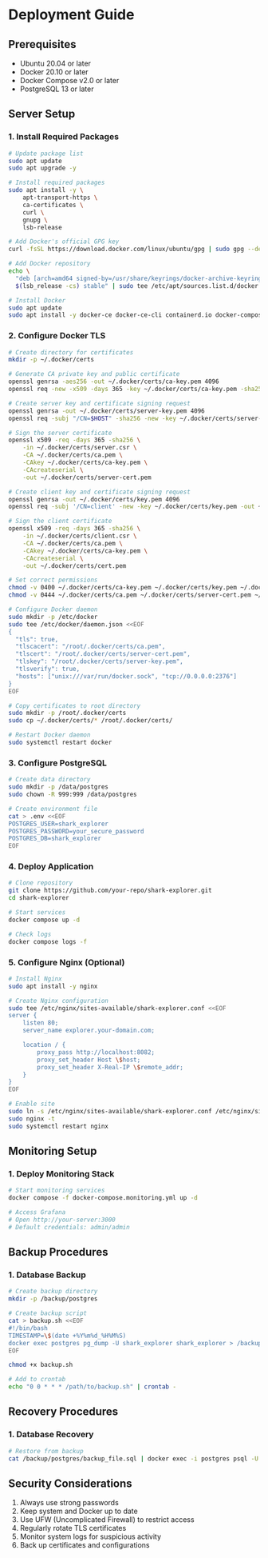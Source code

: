 # Deployment Guide

## Prerequisites
- Ubuntu 20.04 or later
- Docker 20.10 or later
- Docker Compose v2.0 or later
- PostgreSQL 13 or later

## Server Setup

### 1. Install Required Packages
```bash
# Update package list
sudo apt update
sudo apt upgrade -y

# Install required packages
sudo apt install -y \
    apt-transport-https \
    ca-certificates \
    curl \
    gnupg \
    lsb-release

# Add Docker's official GPG key
curl -fsSL https://download.docker.com/linux/ubuntu/gpg | sudo gpg --dearmor -o /usr/share/keyrings/docker-archive-keyring.gpg

# Add Docker repository
echo \
  "deb [arch=amd64 signed-by=/usr/share/keyrings/docker-archive-keyring.gpg] https://download.docker.com/linux/ubuntu \
  $(lsb_release -cs) stable" | sudo tee /etc/apt/sources.list.d/docker.list > /dev/null

# Install Docker
sudo apt update
sudo apt install -y docker-ce docker-ce-cli containerd.io docker-compose-plugin
```

### 2. Configure Docker TLS
```bash
# Create directory for certificates
mkdir -p ~/.docker/certs

# Generate CA private key and public certificate
openssl genrsa -aes256 -out ~/.docker/certs/ca-key.pem 4096
openssl req -new -x509 -days 365 -key ~/.docker/certs/ca-key.pem -sha256 -out ~/.docker/certs/ca.pem

# Create server key and certificate signing request
openssl genrsa -out ~/.docker/certs/server-key.pem 4096
openssl req -subj "/CN=$HOST" -sha256 -new -key ~/.docker/certs/server-key.pem -out ~/.docker/certs/server.csr

# Sign the server certificate
openssl x509 -req -days 365 -sha256 \
    -in ~/.docker/certs/server.csr \
    -CA ~/.docker/certs/ca.pem \
    -CAkey ~/.docker/certs/ca-key.pem \
    -CAcreateserial \
    -out ~/.docker/certs/server-cert.pem

# Create client key and certificate signing request
openssl genrsa -out ~/.docker/certs/key.pem 4096
openssl req -subj '/CN=client' -new -key ~/.docker/certs/key.pem -out ~/.docker/certs/client.csr

# Sign the client certificate
openssl x509 -req -days 365 -sha256 \
    -in ~/.docker/certs/client.csr \
    -CA ~/.docker/certs/ca.pem \
    -CAkey ~/.docker/certs/ca-key.pem \
    -CAcreateserial \
    -out ~/.docker/certs/cert.pem

# Set correct permissions
chmod -v 0400 ~/.docker/certs/ca-key.pem ~/.docker/certs/key.pem ~/.docker/certs/server-key.pem
chmod -v 0444 ~/.docker/certs/ca.pem ~/.docker/certs/server-cert.pem ~/.docker/certs/cert.pem

# Configure Docker daemon
sudo mkdir -p /etc/docker
sudo tee /etc/docker/daemon.json <<EOF
{
  "tls": true,
  "tlscacert": "/root/.docker/certs/ca.pem",
  "tlscert": "/root/.docker/certs/server-cert.pem",
  "tlskey": "/root/.docker/certs/server-key.pem",
  "tlsverify": true,
  "hosts": ["unix:///var/run/docker.sock", "tcp://0.0.0.0:2376"]
}
EOF

# Copy certificates to root directory
sudo mkdir -p /root/.docker/certs
sudo cp ~/.docker/certs/* /root/.docker/certs/

# Restart Docker daemon
sudo systemctl restart docker
```

### 3. Configure PostgreSQL
```bash
# Create data directory
sudo mkdir -p /data/postgres
sudo chown -R 999:999 /data/postgres

# Create environment file
cat > .env <<EOF
POSTGRES_USER=shark_explorer
POSTGRES_PASSWORD=your_secure_password
POSTGRES_DB=shark_explorer
EOF
```

### 4. Deploy Application

```bash
# Clone repository
git clone https://github.com/your-repo/shark-explorer.git
cd shark-explorer

# Start services
docker compose up -d

# Check logs
docker compose logs -f
```

### 5. Configure Nginx (Optional)
```bash
# Install Nginx
sudo apt install -y nginx

# Create Nginx configuration
sudo tee /etc/nginx/sites-available/shark-explorer.conf <<EOF
server {
    listen 80;
    server_name explorer.your-domain.com;

    location / {
        proxy_pass http://localhost:8082;
        proxy_set_header Host \$host;
        proxy_set_header X-Real-IP \$remote_addr;
    }
}
EOF

# Enable site
sudo ln -s /etc/nginx/sites-available/shark-explorer.conf /etc/nginx/sites-enabled/
sudo nginx -t
sudo systemctl restart nginx
```

## Monitoring Setup

### 1. Deploy Monitoring Stack
```bash
# Start monitoring services
docker compose -f docker-compose.monitoring.yml up -d

# Access Grafana
# Open http://your-server:3000
# Default credentials: admin/admin
```

## Backup Procedures

### 1. Database Backup
```bash
# Create backup directory
mkdir -p /backup/postgres

# Create backup script
cat > backup.sh <<EOF
#!/bin/bash
TIMESTAMP=\$(date +%Y%m%d_%H%M%S)
docker exec postgres pg_dump -U shark_explorer shark_explorer > /backup/postgres/backup_\${TIMESTAMP}.sql
EOF

chmod +x backup.sh

# Add to crontab
echo "0 0 * * * /path/to/backup.sh" | crontab -
```

## Recovery Procedures

### 1. Database Recovery
```bash
# Restore from backup
cat /backup/postgres/backup_file.sql | docker exec -i postgres psql -U shark_explorer shark_explorer
```

## Security Considerations

1. Always use strong passwords
2. Keep system and Docker up to date
3. Use UFW (Uncomplicated Firewall) to restrict access
4. Regularly rotate TLS certificates
5. Monitor system logs for suspicious activity
6. Back up certificates and configurations 